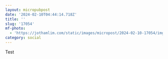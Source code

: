 ```yaml
---
layout: micropubpost
date: '2024-02-10T04:44:14.718Z'
title: ''
slug: '17054'
mf-photo:
  - 'https://jothamlim.com/static/images/micropost/2024-02-10-17054/img-1486.jpeg'
category: social
---
```

Test

